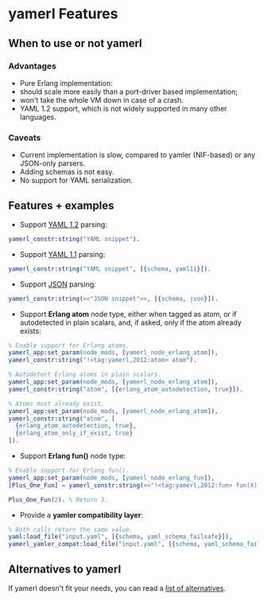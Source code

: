 # yamerl Features

## When to use or not yamerl

### Advantages

* Pure Erlang implementation:
 * should scale more easily than a port-driver based implementation;
 * won't take the whole VM down in case of a crash.
* YAML 1.2 support, which is not widely supported in many other languages.

### Caveats

* Current implementation is slow, compared to yamler (NIF-based) or any JSON-only parsers.
* Adding schemas is not easy.
* No support for YAML serialization.

## Features + examples

* Support [YAML 1.2](http://www.yaml.org/spec/1.2/spec.html) parsing:
```erlang
yamerl_constr:string("YAML snippet").
```
* Support [YAML 1.1](http://yaml.org/spec/1.1/) parsing:
```erlang
yamerl_constr:string("YAML snippet", [{schema, yaml11}]).
```
* Support [JSON](http://json.org/) parsing:
```erlang
yamerl_constr:string(<<"JSON snippet">>, [{schema, json}]).
```
* Support **Erlang atom** node type, either when tagged as atom, or if autodetected in plain scalars, and, if asked, only if the atom already exists:
```erlang
% Enable support for Erlang atoms.
yamerl_app:set_param(node_mods, [yamerl_node_erlang_atom]),
yamerl_constr:string("!<tag:yamerl,2012:atom> atom").

% Autodetect Erlang atoms in plain scalars.
yamerl_app:set_param(node_mods, [yamerl_node_erlang_atom]),
yamerl_constr:string("atom", [{erlang_atom_autodetection, true}]).

% Atoms must already exist.
yamerl_app:set_param(node_mods, [yamerl_node_erlang_atom]),
yamerl_constr:string("atom", [
  {erlang_atom_autodetection, true},
  {erlang_atom_only_if_exist, true}
]).
```
* Support **Erlang fun()** node type:
```erlang
% Enable support for Erlang fun().
yamerl_app:set_param(node_mods, [yamerl_node_erlang_fun]),
[Plus_One_Fun] = yamerl_constr:string(<<"!<tag:yamerl,2012:fun> fun(X) -> X + 1 end.">>),

Plus_One_Fun(2). % Return 3.
```
* Provide a **yamler compatibility layer**:
```erlang
% Both calls return the same value.
yaml:load_file("input.yaml", [{schema, yaml_schema_failsafe}]),
yamerl_yamler_compat:load_file("input.yaml", [{schema, yaml_schema_failsafe}])
```

## Alternatives to yamerl

If yamerl doesn't fit your needs, you can read a [list of alternatives](alternatives.md).
